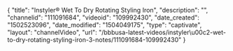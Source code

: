 {
    "title": "Instyler&reg; Wet To Dry Rotating Styling Iron",
    "description": "",
    "channelid": "111091684",
    "videoid": "109992430",
    "date_created": "1502523096",
    "date_modified": "1504049175",
    "type": "captivate",
    "layout": "channelVideo",
    "url": "\/bbbusa-latest-videos\/instyler\u00c2-wet-to-dry-rotating-styling-iron-3-notes\/111091684-109992430"
}